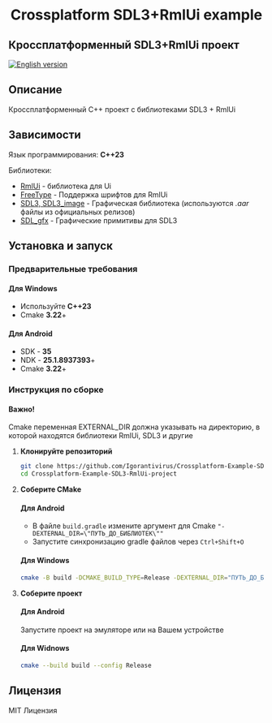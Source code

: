 <h1 align="center">Crossplatform SDL3+RmlUi example</h1>

## Кроссплатформенный SDL3+RmlUi проект

[![English version](https://img.shields.io/badge/English%20version-blue)](README.md)

## Описание

Кроссплатформенный С++ проект с библиотеками SDL3 + RmlUi

## Зависимости

Язык программирования: **С++23**

Библиотеки:
* [RmlUi](https://github.com/mikke89/RmlUi) - библиотека для Ui
* [FreeType](https://freetype.org/) - Поддержка шрифтов для RmlUi
* [SDL3, SDL3_image](https://github.com/libsdl-org) - Графическая библиотека (используются *.aar* файлы из официальных релизов)
* [SDL_gfx](https://github.com/sabdul-khabir/SDL3_gfx) - Графические примитивы для SDL3

## Установка и запуск

### Предварительные требования

#### Для Windows
* Используйте **С++23**
* Cmake **3.22**+

#### Для Android

* SDK - **35**
* NDK - **25.1.8937393**+
* Cmake **3.22**+

### Инструкция по сборке

#### Важно!
Cmake переменная EXTERNAL_DIR должна указывать на директорию, в которой находятся библиотеки RmlUi, SDL3 и другие

1. **Клонируйте репозиторий**
   ```sh
   git clone https://github.com/Igorantivirus/Crossplatform-Example-SDL3-RmlUi-project
   cd Crossplatform-Example-SDL3-RmlUi-project
   ```

2. **Соберите CMake**

    #### Для Android
    * В файле `build.gradle` измените аргумент для Cmake `"-DEXTERNAL_DIR=\"ПУТЬ_ДО_БИБЛИОТЕК\""`
    * Запустите синхронизацию gradle файлов через `Ctrl+Shift+O`
       
    #### Для Windows
    ```sh
    cmake -B build -DCMAKE_BUILD_TYPE=Release -DEXTERNAL_DIR="ПУТЬ_ДО_БИБЛИОТЕК" -DUSE_CONSOLE=FALSE
    ```

3. **Соберите проект** 
   
    #### Для Android
    Запустите проект на эмуляторе или на Вашем устройстве
    #### Для Widnows
    ```sh
    cmake --build build --config Release
    ```

## Лицензия 
MIT Лицензия

